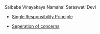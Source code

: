 Saibaba Vinayakaya Namaha! Saraswati Devi

* [Single Responsibility Principle](https://en.wikipedia.org/wiki/Single_responsibility_principle)

* [Seperation of concerns](https://en.wikipedia.org/wiki/Separation_of_concerns)

